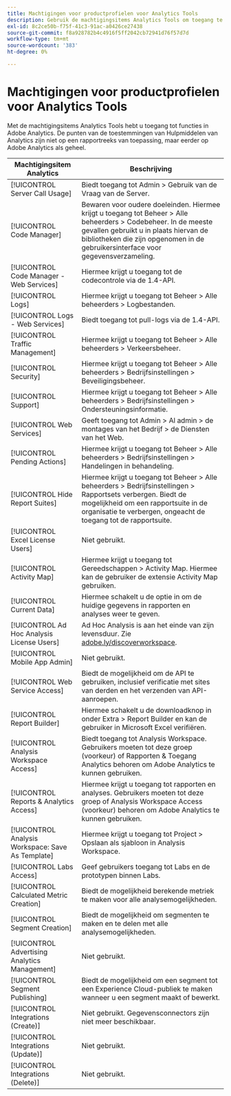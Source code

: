 ```yaml
---
title: Machtigingen voor productprofielen voor Analytics Tools
description: Gebruik de machtigingsitems Analytics Tools om toegang te verlenen tot functies in Adobe Analytics.
exl-id: 8c2ce50b-f75f-41c3-91ac-a0426ce27438
source-git-commit: f8a928782b4c4916f5ff2042cb72941d76f57d7d
workflow-type: tm+mt
source-wordcount: '383'
ht-degree: 0%

---
```


# Machtigingen voor productprofielen voor Analytics Tools

Met de machtigingsitems Analytics Tools hebt u toegang tot functies in Adobe Analytics. De punten van de toestemmingen van Hulpmiddelen van Analytics zijn niet op een rapportreeks van toepassing, maar eerder op Adobe Analytics als geheel.

| Machtigingsitem Analytics | Beschrijving |
|----|----|
| [!UICONTROL Server Call Usage] | Biedt toegang tot Admin > Gebruik van de Vraag van de Server. |
| [!UICONTROL Code Manager] | Bewaren voor oudere doeleinden. Hiermee krijgt u toegang tot Beheer > Alle beheerders > Codebeheer. In de meeste gevallen gebruikt u in plaats hiervan de bibliotheken die zijn opgenomen in de gebruikersinterface voor gegevensverzameling. |
| [!UICONTROL Code Manager - Web Services] | Hiermee krijgt u toegang tot de codecontrole via de 1.4-API. |
| [!UICONTROL Logs] | Hiermee krijgt u toegang tot Beheer > Alle beheerders > Logbestanden. |
| [!UICONTROL Logs - Web Services] | Biedt toegang tot pull-logs via de 1.4-API. |
| [!UICONTROL Traffic Management] | Hiermee krijgt u toegang tot Beheer > Alle beheerders > Verkeersbeheer. |
| [!UICONTROL Security] | Hiermee krijgt u toegang tot Beheer > Alle beheerders > Bedrijfsinstellingen > Beveiligingsbeheer. |
| [!UICONTROL Support] | Hiermee krijgt u toegang tot Beheer > Alle beheerders > Bedrijfsinstellingen > Ondersteuningsinformatie. |
| [!UICONTROL Web Services] | Geeft toegang tot Admin > Al admin > de montages van het Bedrijf > de Diensten van het Web. |
| [!UICONTROL Pending Actions] | Hiermee krijgt u toegang tot Beheer > Alle beheerders > Bedrijfsinstellingen > Handelingen in behandeling. |
| [!UICONTROL Hide Report Suites] | Hiermee krijgt u toegang tot Beheer > Alle beheerders > Bedrijfsinstellingen > Rapportsets verbergen. Biedt de mogelijkheid om een rapportsuite in de organisatie te verbergen, ongeacht de toegang tot de rapportsuite. |
| [!UICONTROL Excel License Users] | Niet gebruikt. |
| [!UICONTROL Activity Map] | Hiermee krijgt u toegang tot Gereedschappen > Activity Map. Hiermee kan de gebruiker de extensie Activity Map gebruiken. |
| [!UICONTROL Current Data] | Hiermee schakelt u de optie in om de huidige gegevens in rapporten en analyses weer te geven. |
| [!UICONTROL Ad Hoc Analysis License Users] | Ad Hoc Analysis is aan het einde van zijn levensduur. Zie [adobe.ly/discoverworkspace](https://adobe.ly/discoverworkspace). |
| [!UICONTROL Mobile App Admin] | Niet gebruikt. |
| [!UICONTROL Web Service Access] | Biedt de mogelijkheid om de API te gebruiken, inclusief verificatie met sites van derden en het verzenden van API-aanroepen. |
| [!UICONTROL Report Builder] | Hiermee schakelt u de downloadknop in onder Extra > Report Builder en kan de gebruiker in Microsoft Excel verifiëren. |
| [!UICONTROL Analysis Workspace Access] | Biedt toegang tot Analysis Workspace. Gebruikers moeten tot deze groep (voorkeur) of Rapporten &amp; Toegang Analytics behoren om Adobe Analytics te kunnen gebruiken. |
| [!UICONTROL Reports & Analytics Access] | Hiermee krijgt u toegang tot rapporten en analyses. Gebruikers moeten tot deze groep of Analysis Workspace Access (voorkeur) behoren om Adobe Analytics te kunnen gebruiken. |
| [!UICONTROL Analysis Workspace: Save As Template] | Hiermee krijgt u toegang tot Project > Opslaan als sjabloon in Analysis Workspace. |
| [!UICONTROL Labs Access] | Geef gebruikers toegang tot Labs en de prototypen binnen Labs. |
| [!UICONTROL Calculated Metric Creation] | Biedt de mogelijkheid berekende metriek te maken voor alle analysemogelijkheden. |
| [!UICONTROL Segment Creation] | Biedt de mogelijkheid om segmenten te maken en te delen met alle analysemogelijkheden. |
| [!UICONTROL Advertising Analytics Management] | Niet gebruikt. |
| [!UICONTROL Segment Publishing] | Biedt de mogelijkheid om een segment tot een Experience Cloud-publiek te maken wanneer u een segment maakt of bewerkt. |
| [!UICONTROL Integrations (Create)] | Niet gebruikt. Gegevensconnectors zijn niet meer beschikbaar. |
| [!UICONTROL Integrations (Update)] | Niet gebruikt. |
| [!UICONTROL Integrations (Delete)] | Niet gebruikt. |
